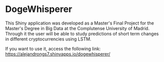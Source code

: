 # DogeWhisperer
This Shiny application was developed as a Master's Final Project for the Master's Degree in Big Data at the Complutense University of Madrid. Through it the user will be able to study predictions of short term changes in different cryptocurrencies using LSTM.

If you want to use it, access the following link: https://alejandrongs7.shinyapps.io/dogewhisperer/

